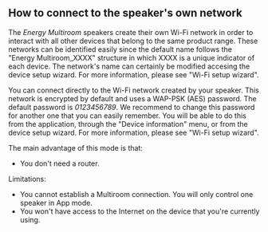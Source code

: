 ## How to connect to the speaker's own network

The *Energy Multiroom* speakers create their own Wi-Fi network in order to interact with all other devices that belong to the same product range. These networks can be identified easily since the default name follows the  "Energy Multiroom_XXXX" structure in which XXXX is a unique indicator of each device. The network's name can certainly be modified accesing the device setup wizard. For more information, please see "Wi-Fi setup wizard".

You can connect directly to the Wi-Fi network created by your speaker. This network is encrypted by default and uses a WAP-PSK (AES) password. The default password is *0123456789*. We recommend to change this password for another one that you can easily remember. You will be able to do this from the application, through the "Device information" menu, or from the device setup wizard. For more information, please see "Wi-Fi setup wizard". 

The main advantage of this mode is that: 
- You don't need a router.

Limitations:
- You cannot establish a Multiroom connection. You will only control one speaker in App mode.
- You won't have access to the Internet on the device that you're currently using.

